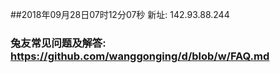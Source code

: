 ##2018年09月28日07时12分07秒 新址: 142.93.88.244
### 兔友常见问题及解答: https://github.com/wanggonging/d/blob/w/FAQ.md
